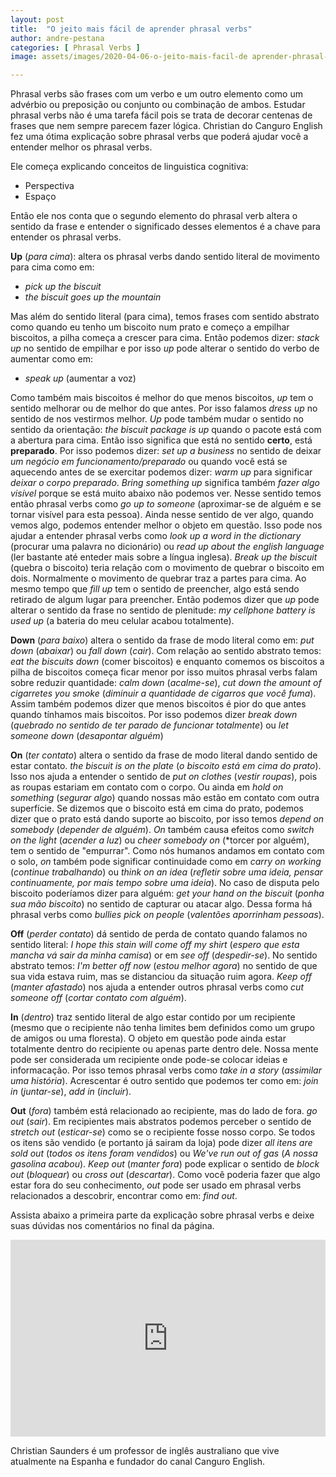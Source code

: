 ```yaml
---
layout: post
title:  "O jeito mais fácil de aprender phrasal verbs"
author: andre-pestana
categories: [ Phrasal Verbs ]
image: assets/images/2020-04-06-o-jeito-mais-facil-de aprender-phrasal-verbs/01.jpg

---
```

Phrasal verbs são frases com um verbo e um outro elemento como um advérbio ou preposição ou conjunto ou combinação de ambos. Estudar phrasal verbs não é uma tarefa fácil pois se trata de decorar centenas de frases que nem sempre parecem fazer lógica. Christian do Canguro English fez uma ótima explicação sobre phrasal verbs que poderá ajudar você a entender melhor os phrasal verbs.

Ele começa explicando conceitos de linguistica cognitiva:

- Perspectiva
- Espaço 

Então ele nos conta que o segundo elemento do phrasal verb altera o sentido da frase e entender o significado desses elementos é a chave para entender os phrasal verbs.

**Up** (*para cima*): altera os phrasal verbs dando sentido literal de movimento para cima como em: 
  - *pick up the biscuit*
  - *the biscuit goes up the mountain*

Mas além do sentido literal (para cima), temos frases com sentido abstrato como quando eu tenho um biscoito num prato e começo a empilhar biscoitos, a pilha começa a crescer para cima. Então podemos dizer: *stack up* no sentido de empilhar e por isso *up* pode alterar o sentido do verbo de aumentar como em:
  - *speak up* (aumentar a voz)

Como também mais biscoitos é melhor do que menos biscoitos, *up* tem o sentido melhorar ou de melhor do que antes. Por isso falamos *dress up* no sentido de nos vestirmos melhor.
*Up* pode também mudar o sentido no sentido da orientação: *the biscuit package is up* quando o pacote está com a abertura para cima. Então isso significa que está no sentido **certo**, está **preparado**. Por isso podemos dizer: *set up a business* no sentido de deixar *um negócio em funcionamento/preparado* ou quando você está se aquecendo antes de se exercitar podemos dizer: *warm up* para significar *deixar o corpo preparado*.
*Bring something up* significa também *fazer algo visível* porque se está muito abaixo não podemos ver. Nesse sentido temos então phrasal verbs como *go up to someone* (aproximar-se de alguém e se tornar visível para esta pessoa). Ainda nesse sentido de ver algo, quando vemos algo, podemos entender melhor o objeto em questão. Isso pode nos ajudar a entender phrasal verbs como *look up a word in the dictionary* (procurar uma palavra no dicionário) ou *read up about the english language* (ler bastante até enteder mais sobre a língua inglesa). 
*Break up the biscuit* (quebra o biscoito) teria relação com o movimento de quebrar o biscoito em dois. Normalmente o movimento de quebrar traz a partes para cima.
Ao mesmo tempo que *fill up* tem o sentido de preencher, algo está sendo retirado de algum lugar para preencher. Então podemos dizer que *up* pode alterar o sentido da frase no sentido de plenitude: *my cellphone battery is used up* (a bateria do meu celular acabou totalmente).

**Down** (*para baixo*) altera o sentido da frase de modo literal como em: *put down* (*abaixar*) ou *fall down* (*cair*). Com relação ao sentido abstrato temos: *eat the biscuits down* (comer biscoitos) e enquanto comemos os biscoitos a pilha de biscoitos começa ficar menor por isso muitos phrasal verbs falam sobre reduzir quantidade: *calm down* (*acalme-se*), *cut down the amount of cigarretes you smoke* (*diminuir a quantidade de cigarros que você fuma*). Assim também podemos dizer que menos biscoitos é pior do que antes quando tínhamos mais biscoitos. Por isso podemos dizer *break down* (*quebrado no sentido de ter parado de funcionar totalmente*) ou *let someone down* (*desapontar alguém*) 

**On** (*ter contato*) altera o sentido da frase de modo literal dando sentido de estar contato. *the biscuit is on the plate* (*o biscoito está em cima do prato*). Isso nos ajuda a entender o sentido de *put on clothes* (*vestir roupas*), pois as roupas estariam em contato com o corpo. Ou ainda em *hold on something* (*segurar algo*) quando nossas mão estão em contato com outra superfície.
Se dizemos que o biscoito está em cima do prato, podemos dizer que o prato está dando suporte ao biscoito, por isso temos *depend on somebody* (*depender de alguém*). 
*On* também causa efeitos como *switch on the light* (*acender a luz*) ou *cheer somebody on* (*torcer por alguém), tem o sentido de "empurrar".
Como nós humanos andamos em contato com o solo, *on* também pode significar continuidade como em *carry on working* (*continue trabalhando*) ou *think on an idea* (*refletir sobre uma ideia, pensar continuamente, por mais tempo sobre uma ideia*).
No caso de disputa pelo biscoito poderíamos dizer para alguém: *get your hand on the biscuit* (*ponha sua mão biscoito*) no sentido de capturar ou atacar algo. Dessa forma há phrasal verbs como *bullies pick on people* (*valentões aporrinham pessoas*).

**Off** (*perder contato*) dá sentido de perda de contato quando falamos no sentido literal: *I hope this stain will come off my shirt* (*espero que esta mancha vá sair da minha camisa*) or em *see off* (*despedir-se*). No sentido abstrato temos: *I'm better off now* (*estou melhor agora*) no sentido de que sua vida estava ruim, mas se distanciou da situação ruim agora. 
*Keep off* (*manter afastado*) nos ajuda a entender outros phrasal verbs como *cut someone off* (*cortar contato com alguém*).

**In** (*dentro*) traz sentido literal de algo estar contido por um recipiente (mesmo que o recipiente não tenha limites bem definidos como um grupo de amigos ou uma floresta). O objeto em questão pode ainda estar totalmente dentro do recipiente ou apenas parte dentro dele. 
Nossa mente pode ser considerada um recipiente onde pode-se colocar ideias e informacação. Por isso temos phrasal verbs como *take in a story* (*assimilar uma história*). Acrescentar é outro sentido que podemos ter como em: *join in* (*juntar-se*), *add in* (*incluir*).

**Out** (*fora*) também está relacionado ao recipiente, mas do lado de fora. *go out* (*sair*). Em recipientes mais abstratos podemos perceber o sentido de *stretch out* (*esticar-se*) como se o recipiente fosse nosso corpo. Se todos os itens são vendido (e portanto já sairam da loja) pode dizer *all itens are sold out* (*todos os itens foram vendidos*) ou *We've run out of gas* (*A nossa gasolina acabou*). *Keep out* (*manter fora*) pode explicar o sentido de *block out* (*bloquear*) ou *cross out* (*descartar*). Como você poderia fazer que algo estar fora do seu conhecimento, *out* pode ser usado em phrasal verbs relacionados a descobrir, encontrar como em: *find out*.


Assista abaixo a primeira parte da explicação sobre phrasal verbs e deixe suas dúvidas nos comentários no final da página.

<p><iframe style="width:100%;" height="315" src="https://www.youtube.com/embed/k1uduN-i8R0?rel=0&amp;showinfo=0" frameborder="0" allowfullscreen></iframe></p>

Christian Saunders é um professor de inglês australiano que vive atualmente na Espanha e fundador do canal Canguro English. 